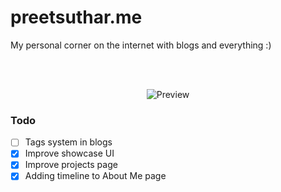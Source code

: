# preetsuthar.me

My personal corner on the internet with blogs and everything :)

<div align="center">
  
<br/>
<br/>

![Preview](https://github.com/preetsuthar17/preetsuthar.me/assets/75468116/44503cd9-0d51-4045-a86e-18b61e3c5164)

</div>

### Todo

- [ ] Tags system in blogs
- [x] Improve showcase UI
- [x] Improve projects page
- [x] Adding timeline to About Me page

